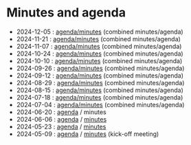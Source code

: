 # Minutes and agenda

* 2024-12-05 : [agenda/minutes](2024-12-05/minutes.md) (combined minutes/agenda)
* 2024-11-21 : [agenda/minutes](2024-11-21/minutes.md) (combined minutes/agenda)
* 2024-11-07 : [agenda/minutes](2024-11-07/minutes.md) (combined minutes/agenda)
* 2024-10-24 : [agenda/minutes](2024-10-24/minutes.md)  (combined minutes/agenda)
* 2024-10-10 : [agenda/minutes](2024-10-10/minutes.md)  (combined minutes/agenda)
* 2024-09-26 : [agenda/minutes](2024-09-26/minutes.md)  (combined minutes/agenda)
* 2024-09-12 : [agenda/minutes](2024-09-12/minutes.md)  (combined minutes/agenda)
* 2024-08-29 : [agenda/minutes](2024-08-29/minutes.md)  (combined minutes/agenda)
* 2024-08-15 : [agenda/minutes](2024-08-15/minutes.md)  (combined minutes/agenda)
* 2024-07-18 : [agenda/minutes](2024-07-18/minutes.md)  (combined minutes/agenda)
* 2024-07-04 : [agenda/minutes](2024-07-04/minutes.md)  (combined minutes/agenda)
* 2024-06-20 : [agenda](2024-06-20/agenda.md) / minutes
* 2024-06-06 : [agenda](2024-06-06/agenda.md) / [minutes](2024-06-06/minutes.md) 
* 2024-05-23 : [agenda](2024-05-23/agenda.md) / [minutes](2024-05-23/minutes.md) 
* 2024-05-09 : [agenda](2024-05-09/agenda.md) / [minutes](2024-05-09/minutes.md) (kick-off meeting)
  